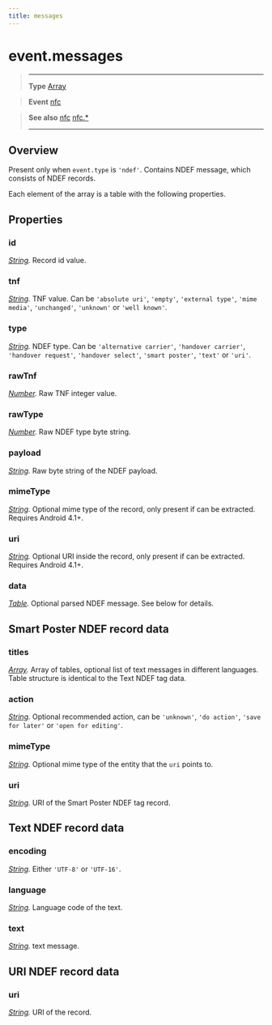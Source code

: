 ```yaml
---
title: messages
---
```

# event.messages

> --------------------- ------------------------------------------------------------------------------------------
> __Type__              [Array](https://docs.coronalabs.com/api/type/Array.html)

> __Event__             [nfc](/plugin/nfc/event/nfc/)

> __See also__          [nfc](/plugin/nfc/event/nfc/)
>						[nfc.*](/plugin/nfc/)
> --------------------- ------------------------------------------------------------------------------------------

## Overview

Present only when `event.type` is `'ndef'`. Contains NDEF message, which consists of NDEF records.

Each element of the array is a table with the following properties.

## Properties

### id
_[String](https://docs.coronalabs.com/api/type/String.html)._ Record id value.

### tnf
_[String](https://docs.coronalabs.com/api/type/String.html)._ TNF value. Can be `'absolute uri'`, `'empty'`, `'external type'`, `'mime media'`, `'unchanged'`, `'unknown'` or `'well known'`.

### type
_[String](https://docs.coronalabs.com/api/type/String.html)._ NDEF type. Can be `'alternative carrier'`, `'handover carrier'`, `'handover request'`, `'handover select'`, `'smart poster'`, `'text'` or `'uri'`.

### rawTnf
_[Number](https://docs.coronalabs.com/api/type/Number.html)._ Raw TNF integer value.

### rawType
_[Number](https://docs.coronalabs.com/api/type/Number.html)._ Raw NDEF type byte string.

### payload
_[String](https://docs.coronalabs.com/api/type/String.html)._ Raw byte string of the NDEF payload.

### mimeType
_[String](https://docs.coronalabs.com/api/type/String.html)._ Optional mime type of the record, only present if can be extracted. Requires Android 4.1+.

### uri
_[String](https://docs.coronalabs.com/api/type/String.html)._ Optional URI inside the record, only present if can be extracted. Requires Android 4.1+.

### data
_[Table](https://docs.coronalabs.com/api/type/Table.html)._ Optional parsed NDEF message. See below for details.

## Smart Poster NDEF record data

### titles
_[Array](https://docs.coronalabs.com/api/type/Array.html)._ Array of tables, optional list of text messages in different languages. Table structure is identical to the Text NDEF tag data.

### action
_[String](https://docs.coronalabs.com/api/type/String.html)._ Optional recommended action, can be `'unknown'`, `'do action'`, `'save for later'` or `'open for editing'`.

### mimeType
_[String](https://docs.coronalabs.com/api/type/String.html)._ Optional mime type of the entity that the `uri` points to.

### uri
_[String](https://docs.coronalabs.com/api/type/String.html)._ URI of the Smart Poster NDEF tag record.

## Text NDEF record data

### encoding
_[String](https://docs.coronalabs.com/api/type/String.html)._ Either `'UTF-8'` or `'UTF-16'`.

### language
_[String](https://docs.coronalabs.com/api/type/String.html)._ Language code of the text.

### text
_[String](https://docs.coronalabs.com/api/type/String.html)._ text message.

## URI NDEF record data

### uri
_[String](https://docs.coronalabs.com/api/type/String.html)._ URI of the record.